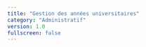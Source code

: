 ```yaml
---
title: "Gestion des années universitaires"
category: "Administratif"
version: 1.0
fullscreen: false
---
```

